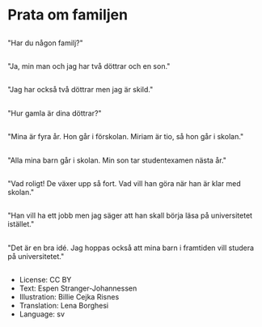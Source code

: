 # Prata om familjen

##
"Har du någon familj?"

##
"Ja, min man och jag har två döttrar och en son."

##
"Jag har också två döttrar men jag är skild."

##
"Hur gamla är dina döttrar?"

##
"Mina är fyra år. Hon går i förskolan. Miriam är tio, så hon går i skolan."

##
"Alla mina barn går i skolan. Min son tar studentexamen nästa år."

##
"Vad roligt! De växer upp så fort. Vad vill han göra när han är klar med skolan."

##
"Han vill ha ett jobb men jag säger att han skall börja läsa på universitetet istället."

##
"Det är en bra idé. Jag hoppas också att mina barn i framtiden vill studera på universitetet."

##
* License: CC BY
* Text: Espen Stranger-Johannessen
* Illustration: Billie Cejka Risnes
* Translation: Lena Borghesi
* Language: sv
